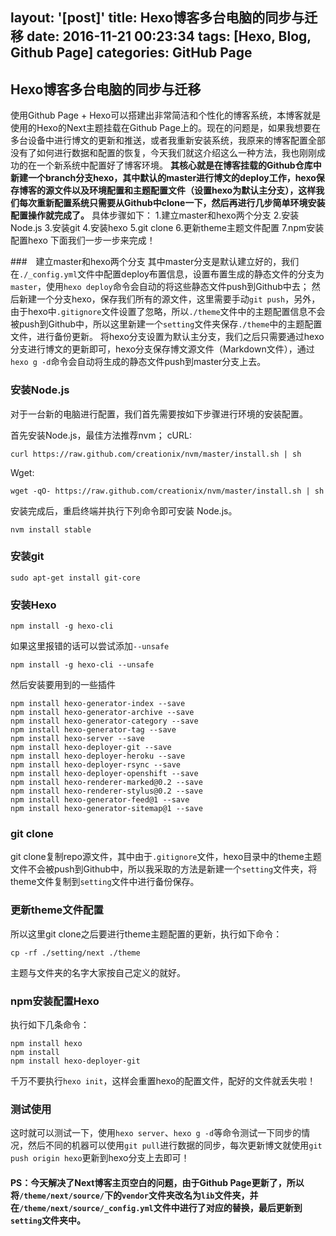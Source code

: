 layout: '[post]'
title: Hexo博客多台电脑的同步与迁移
date: 2016-11-21 00:23:34
tags: [Hexo, Blog, Github Page]
categories: GitHub Page
---
## Hexo博客多台电脑的同步与迁移
使用Github Page + Hexo可以搭建出非常简洁和个性化的博客系统，本博客就是使用的Hexo的Next主题挂载在Github Page上的。现在的问题是，如果我想要在多台设备中进行博文的更新和推送，或者我重新安装系统，我原来的博客配置全部没有了如何进行数据和配置的恢复，今天我们就这介绍这么一种方法，我也刚刚成功的在一个新系统中配置好了博客环境。
**其核心就是在博客挂载的Github仓库中新建一个branch分支hexo，其中默认的master进行博文的deploy工作，hexo保存博客的源文件以及环境配置和主题配置文件（设置hexo为默认主分支），这样我们每次重新配置系统只需要从Github中clone一下，然后再进行几步简单环境安装配置操作就完成了。**
具体步骤如下：
1.建立master和hexo两个分支
2.安装Node.js
3.安装git
4.安装hexo
5.git clone
6.更新theme主题文件配置
7.npm安装配置hexo
下面我们一步一步来完成！

<!--more-->

###　建立master和hexo两个分支
其中master分支是默认建立好的，我们在`./_config.yml`文件中配置deploy布置信息，设置布置生成的静态文件的分支为`master`，使用`hexo deploy`命令会自动的将这些静态文件push到Github中去；
然后新建一个分支hexo，保存我们所有的源文件，这里需要手动`git push`，另外，由于hexo中`.gitignore`文件设置了忽略，所以`./theme`文件中的主题配置信息不会被push到Github中，所以这里新建一个`setting`文件夹保存`./theme`中的主题配置文件，进行备份更新。
将hexo分支设置为默认主分支，我们之后只需要通过hexo分支进行博文的更新即可，hexo分支保存博文源文件（Markdown文件），通过`hexo g -d`命令会自动将生成的静态文件push到master分支上去。

### 安装Node.js
对于一台新的电脑进行配置，我们首先需要按如下步骤进行环境的安装配置。

首先安装Node.js，最佳方法推荐nvm；
cURL:
```
curl https://raw.github.com/creationix/nvm/master/install.sh | sh
```

Wget:
```
wget -qO- https://raw.github.com/creationix/nvm/master/install.sh | sh
```
安装完成后，重启终端并执行下列命令即可安装 Node.js。
```
nvm install stable
```

### 安装git

```
sudo apt-get install git-core
```

### 安装Hexo

```
npm install -g hexo-cli
```
如果这里报错的话可以尝试添加`--unsafe`
```
npm install -g hexo-cli --unsafe
```

然后安装要用到的一些插件
```
npm install hexo-generator-index --save
npm install hexo-generator-archive --save
npm install hexo-generator-category --save
npm install hexo-generator-tag --save
npm install hexo-server --save
npm install hexo-deployer-git --save
npm install hexo-deployer-heroku --save
npm install hexo-deployer-rsync --save
npm install hexo-deployer-openshift --save
npm install hexo-renderer-marked@0.2 --save
npm install hexo-renderer-stylus@0.2 --save
npm install hexo-generator-feed@1 --save
npm install hexo-generator-sitemap@1 --save
```

### git clone
git clone复制repo源文件，其中由于`.gitignore`文件，hexo目录中的theme主题文件不会被push到Github中，所以我采取的方法是新建一个`setting`文件夹，将theme文件复制到`setting`文件中进行备份保存。

### 更新theme文件配置

所以这里git clone之后要进行theme主题配置的更新，执行如下命令：
```shell
cp -rf ./setting/next ./theme
```
主题与文件夹的名字大家按自己定义的就好。

### npm安装配置Hexo

执行如下几条命令：
```
npm install hexo
npm install
npm install hexo-deployer-git
```
千万不要执行`hexo init`，这样会重置hexo的配置文件，配好的文件就丢失啦！

### 测试使用

这时就可以测试一下，使用`hexo server`、`hexo g -d`等命令测试一下同步的情况，然后不同的机器可以使用`git pull`进行数据的同步，每次更新博文就使用`git push origin hexo`更新到hexo分支上去即可！

#### PS：今天解决了Next博客主页空白的问题，由于Github Page更新了，所以将`/theme/next/source/`下的`vendor`文件夹改名为`lib`文件夹，并在`/theme/next/source/_config.yml`文件中进行了对应的替换，最后更新到`setting`文件夹中。